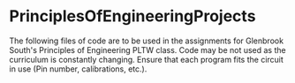 # PrinciplesOfEngineeringProjects

The following files of code are to be used in the assignments for Glenbrook South's Principles of Engineering PLTW class. Code may be not used as the curriculum is constantly changing. Ensure that each program fits the circuit in use (Pin number, calibrations, etc.).
